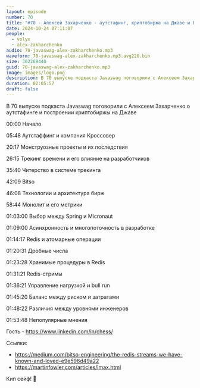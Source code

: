 ```yaml
---
layout: episode
number: 70
title: "#70 - Алексей Захарченко - аутстафинг, криптобиржа на Джаве и Редис"
date: 2024-10-24 07:11:07
people:
  - volyx
  - alex-zakharchenko
audio: 70-javaswag-alex-zakharchenko.mp3
waveform: 70-javaswag-alex-zakharchenko.mp3.avg220.bin
size: 302269440           
guid: 70-javaswag-alex-zakharchenko.mp3
image: images/logo.png
description: В 70 выпуске подкаста Javaswag поговорили с Алексеем Захарченко о аутстафинге и построении криптобиржы на Джаве
duration: 02:05:57
draft: false
---
```


В 70 выпуске подкаста Javaswag поговорили с Алексеем Захарченко о аутстафинге и построении криптобиржы на Джаве

00:00 Начало

05:48 Аутстаффинг и компания Кроссовер

20:17 Монструозные проекты и их последствия

26:15 Трекинг времени и его влияние на разработчиков

35:40 Читерство в системе трекинга

42:09 Bitso

46:08 Технологии и архитектура бирж

58:44 Монолит и его метрики

01:03:00 Выбор между Spring и Micronaut

01:09:00 Асинхронность и многопоточность в разработке

01:14:17 Redis и атомарные операции

01:20:31 Дробные числа

01:23:28 Хранимые процедуры в Redis

01:31:21 Redis-стримы

01:36:21 Управление нагрузкой и bull run 

01:45:20 Баланс между риском и затратами

01:48:22 Различия между уровнями инженеров

01:53:48 Непопулярные мнения

Гость - https://www.linkedin.com/in/chess/

Ссылки:
- https://medium.com/bitso-engineering/the-redis-streams-we-have-known-and-loved-e9e596d49a22
- https://martinfowler.com/articles/lmax.html

Кип сейф! 🖖



